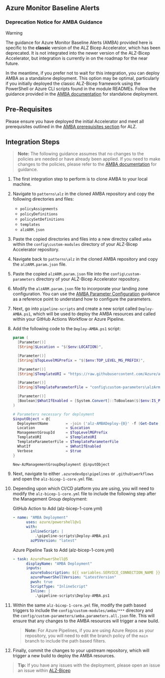 <!-- markdownlint-disable -->
## Azure Monitor Baseline Alerts
<!-- markdownlint-restore -->

### Deprecation Notice for AMBA Guidance

> [!WARNING]
> The guidance for Azure Monitor Baseline Alerts (AMBA) provided here is specific to the **classic** version of the ALZ Bicep Accelerator, which has been deprecated. It is not integrated into the newer version of the ALZ-Bicep Accelerator, but integration is currently in on the roadmap for the near future.

In the meantime, if you prefer not to wait for this integration, you can deploy AMBA as a standalone deployment. This option may be optimal, particularly if you initially deployed the classic ALZ-Bicep framework using the PowerShell or Azure CLI scripts found in the module READMEs. Follow the guidance provided in the [AMBA documentation](https://azure.github.io/azure-monitor-baseline-alerts/patterns/alz/deploy/Introduction-to-deploying-the-ALZ-Pattern/) for standalone deployment.

## Pre-Requisites

Please ensure you have deployed the initial Accelerator and meet all prerequisites outlined in the [AMBA prerequisites section](https://azure.github.io/azure-monitor-baseline-alerts/patterns/alz/deploy/Introduction-to-deploying-the-ALZ-Pattern/#prerequisites) for ALZ.

## Integration Steps

> **Note:**
> The following guidance assumes that no changes to the policies are needed or have already been applied. If you need to make changes to the policies, please refer to the [AMBA documentation](https://azure.github.io/azure-monitor-baseline-alerts/patterns/alz/deploy/Introduction-to-deploying-the-ALZ-Pattern/#customizing-policy-assignments) for guidance.

1. The first integration step to perform is to clone AMBA to your local machine.

1. Navigate to `patterns\alz` in the cloned AMBA repository and copy the following directories and files:

    - `policyAssignments`
    - `policyDefinitions`
    - `policySetDefinitions`
    - `templates`
    - `alzARM.json`

1. Paste the copied directories and files into a new directoy called `amba` within the `config\custom-modules` directory of your ALZ-Bicep Accelerator repository.

1. Navigate back to `patterns\alz` in the cloned AMBA repository and copy the `alzARM.param.json` file.

1. Paste the copied `alzARM.param.json` file into the `config\custom-parameters` directory of your ALZ-Bicep Accelerator repository.

1. Modify the `alzARM.param.json` file to incorporate your landing zone configuration. You can use the [AMBA Parameter Configuration](https://azure.github.io/azure-monitor-baseline-alerts/patterns/alz/deploy/Deploy-with-Azure-PowerShell/#1-parameter-configuration) guidance as a reference point to understand how to configure the parameters.

1. Next, go into `pipeline-scripts` and create a new script called `Deploy-AMBA.ps1`, which will be used to deploy the AMBA resources and called within your GitHub Actions Workflow or Azure Pipeline.

1. Add the following code to the `Deploy-AMBA.ps1` script:

    ```powershell
    param (
      [Parameter()]
      [String]$Location = "$($env:LOCATION)",

      [Parameter()]
      [String]$TopLevelMGPrefix = "$($env:TOP_LEVEL_MG_PREFIX)",

      [Parameter()]
      [String]$TemplateURI = "https://raw.githubusercontent.com/Azure/azure-monitor-baseline-alerts/main/patterns/alz/alzArm.json",

      [Parameter()]
      [String]$TemplateParameterFile = "config\custom-parameters\alzArm.param.json",

      [Parameter()]
      [Boolean]$WhatIfEnabled = [System.Convert]::ToBoolean($($env:IS_PULL_REQUEST))
    )

    # Parameters necessary for deployment
    $inputObject = @{
      DeploymentName        = -join ('alz-AMBADeploy-{0}' -f (Get-Date -Format 'yyyyMMddTHHMMssffffZ'))[0..63]
      Location              = $Location
      ManagementGroupId     = $TopLevelMGPrefix
      TemplateURI           = $TemplateURI
      TemplateParameterFile = $TemplateParameterFile
      WhatIf                = $WhatIfEnabled
      Verbose               = $true
    }

    New-AzManagementGroupDeployment @inputObject
    ```

1. Next, navigate to either `.azuredevOps\pipelines` or `.github\workflows` and open the `alz-bicep-1-core.yml` file.

1. Depending upon which CI/CD platform you are using, you will need to modify the `alz-bicep-1-core.yml` file to include the following step after the Management Group deployment:

    GitHub Action to Add (alz-bicep-1-core.yml)

    ```yaml
    - name: "AMBA Deployment"
          uses: azure/powershell@v1
          with:
            inlineScript: |
              .\pipeline-scripts\Deploy-AMBA.ps1
            azPSVersion: "latest"
    ```

    Azure Pipeline Task to Add (alz-bicep-1-core.yml)

    ```yaml
    - task: AzurePowerShell@5
          displayName: "AMBA Deployment"
          inputs:
            azureSubscription: ${{ variables.SERVICE_CONNECTION_NAME }}
            azurePowerShellVersion: "LatestVersion"
            pwsh: true
            ScriptType: "InlineScript"
            Inline: |
              .\pipeline-scripts\Deploy-AMBA.ps1
    ```

1. Within the same `alz-bicep-1-core.yml` file, modify the path based triggers to include the `config/custom-modules/amba/***` directory and the `config/custom-parameters/amba.parameters.all.json` file. This will ensure that any changes to the AMBA resources will trigger a new build.

    > **Note:**
    > For Azure Pipelines, if you are using Azure Repos as your repository, you will need to edit the branch policy of the `main` branch to include the path based filters.

1. Finally, commit the changes to your upstream repository, which will trigger a new build to deploy the AMBA resources.

> **Tip:**
> If you have any issues with the deployment, please open an issue an issue within [ALZ-Bicep](https://github.com/Azure/ALZ-Bicep/issues)
